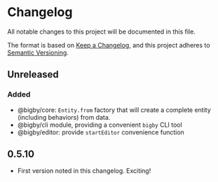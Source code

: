 # Changelog

All notable changes to this project will be documented in this file.

The format is based on [Keep a Changelog](https://keepachangelog.com/),
and this project adheres to [Semantic Versioning](https://semver.org/spec/v2.0.0.html).

## Unreleased

### Added

- @bigby/core: `Entity.from` factory that will create a complete entity (including behaviors) from data.
- @bigby/cli module, providing a convenient `bigby` CLI tool
- @bigby/editor: provide `startEditor` convenience function

## 0.5.10

- First version noted in this changelog. Exciting!
